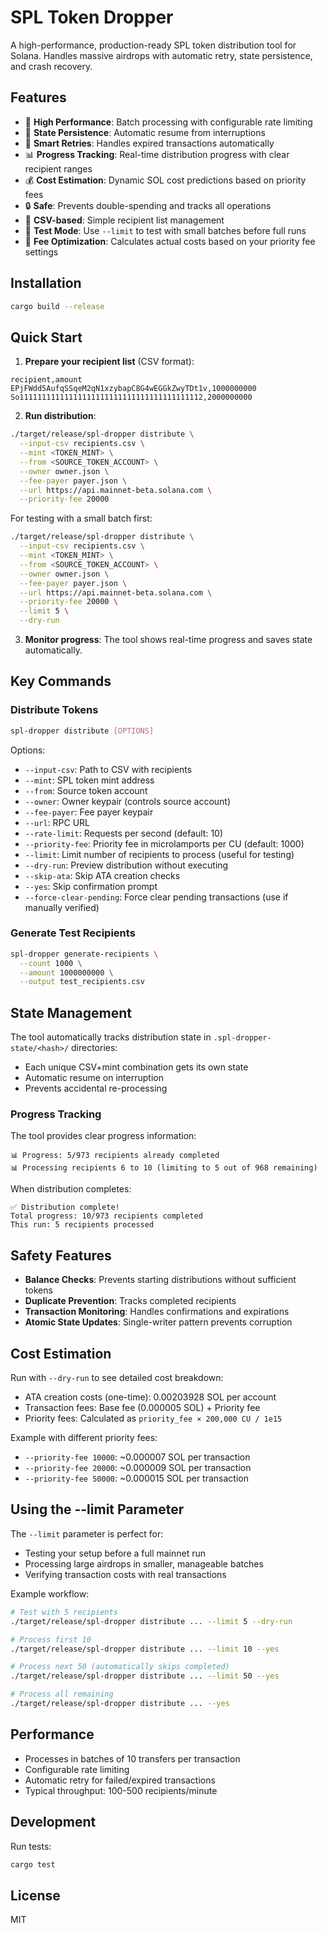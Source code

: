 # SPL Token Dropper

A high-performance, production-ready SPL token distribution tool for Solana. Handles massive airdrops with automatic retry, state persistence, and crash recovery.

## Features

- 🚀 **High Performance**: Batch processing with configurable rate limiting
- 💾 **State Persistence**: Automatic resume from interruptions
- 🔄 **Smart Retries**: Handles expired transactions automatically
- 📊 **Progress Tracking**: Real-time distribution progress with clear recipient ranges
- 💰 **Cost Estimation**: Dynamic SOL cost predictions based on priority fees
- 🔒 **Safe**: Prevents double-spending and tracks all operations
- 📁 **CSV-based**: Simple recipient list management
- 🧪 **Test Mode**: Use `--limit` to test with small batches before full runs
- 💸 **Fee Optimization**: Calculates actual costs based on your priority fee settings

## Installation

```bash
cargo build --release
```

## Quick Start

1. **Prepare your recipient list** (CSV format):
```csv
recipient,amount
EPjFWdd5AufqSSqeM2qN1xzybapC8G4wEGGkZwyTDt1v,1000000000
So11111111111111111111111111111111111111112,2000000000
```

2. **Run distribution**:
```bash
./target/release/spl-dropper distribute \
  --input-csv recipients.csv \
  --mint <TOKEN_MINT> \
  --from <SOURCE_TOKEN_ACCOUNT> \
  --owner owner.json \
  --fee-payer payer.json \
  --url https://api.mainnet-beta.solana.com \
  --priority-fee 20000
```

For testing with a small batch first:
```bash
./target/release/spl-dropper distribute \
  --input-csv recipients.csv \
  --mint <TOKEN_MINT> \
  --from <SOURCE_TOKEN_ACCOUNT> \
  --owner owner.json \
  --fee-payer payer.json \
  --url https://api.mainnet-beta.solana.com \
  --priority-fee 20000 \
  --limit 5 \
  --dry-run
```

3. **Monitor progress**: The tool shows real-time progress and saves state automatically.

## Key Commands

### Distribute Tokens
```bash
spl-dropper distribute [OPTIONS]
```

Options:
- `--input-csv`: Path to CSV with recipients
- `--mint`: SPL token mint address
- `--from`: Source token account
- `--owner`: Owner keypair (controls source account)
- `--fee-payer`: Fee payer keypair
- `--url`: RPC URL
- `--rate-limit`: Requests per second (default: 10)
- `--priority-fee`: Priority fee in microlamports per CU (default: 1000)
- `--limit`: Limit number of recipients to process (useful for testing)
- `--dry-run`: Preview distribution without executing
- `--skip-ata`: Skip ATA creation checks
- `--yes`: Skip confirmation prompt
- `--force-clear-pending`: Force clear pending transactions (use if manually verified)

### Generate Test Recipients
```bash
spl-dropper generate-recipients \
  --count 1000 \
  --amount 1000000000 \
  --output test_recipients.csv
```


## State Management

The tool automatically tracks distribution state in `.spl-dropper-state/<hash>/` directories:
- Each unique CSV+mint combination gets its own state
- Automatic resume on interruption
- Prevents accidental re-processing

### Progress Tracking

The tool provides clear progress information:
```
📊 Progress: 5/973 recipients already completed
📊 Processing recipients 6 to 10 (limiting to 5 out of 968 remaining)
```

When distribution completes:
```
✅ Distribution complete!
Total progress: 10/973 recipients completed
This run: 5 recipients processed
```

## Safety Features

- **Balance Checks**: Prevents starting distributions without sufficient tokens
- **Duplicate Prevention**: Tracks completed recipients
- **Transaction Monitoring**: Handles confirmations and expirations
- **Atomic State Updates**: Single-writer pattern prevents corruption

## Cost Estimation

Run with `--dry-run` to see detailed cost breakdown:
- ATA creation costs (one-time): 0.00203928 SOL per account
- Transaction fees: Base fee (0.000005 SOL) + Priority fee
- Priority fees: Calculated as `priority_fee × 200,000 CU / 1e15`

Example with different priority fees:
- `--priority-fee 10000`: ~0.000007 SOL per transaction
- `--priority-fee 20000`: ~0.000009 SOL per transaction
- `--priority-fee 50000`: ~0.000015 SOL per transaction

## Using the --limit Parameter

The `--limit` parameter is perfect for:
- Testing your setup before a full mainnet run
- Processing large airdrops in smaller, manageable batches
- Verifying transaction costs with real transactions

Example workflow:
```bash
# Test with 5 recipients
./target/release/spl-dropper distribute ... --limit 5 --dry-run

# Process first 10
./target/release/spl-dropper distribute ... --limit 10 --yes

# Process next 50 (automatically skips completed)
./target/release/spl-dropper distribute ... --limit 50 --yes

# Process all remaining
./target/release/spl-dropper distribute ... --yes
```

## Performance

- Processes in batches of 10 transfers per transaction
- Configurable rate limiting
- Automatic retry for failed/expired transactions
- Typical throughput: 100-500 recipients/minute

## Development

Run tests:
```bash
cargo test
```

## License

MIT

